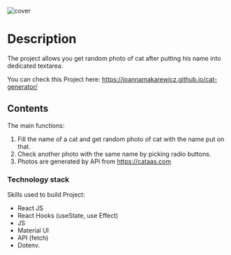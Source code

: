 ![cover](https://joannamakarewicz.github.io/cat-generator/assets/img/generator.png)
# Description

The project allows you get random photo of cat after putting his name into dedicated textarea.

You can check this Project here: https://joannamakarewicz.github.io/cat-generator/

## Contents

The main functions:

1. Fill the name of a cat and get random photo of cat with the name put on that.
2. Check another photo with the same name by picking radio buttons.
3. Photos are generated by API from https://cataas.com

### Technology stack

Skills used to build Project: 
- React JS
- React Hooks (useState, use Effect)
- JS
- Material UI
- API (fetch)
- Dotenv.
